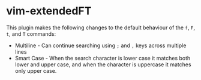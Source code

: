 vim-extendedFT
================

This plugin makes the following changes to the default behaviour of the `f`, `F`, `t`, and `T` commands:
- Multiline - Can continue searching using `;` and `,` keys across multiple lines
- Smart Case - When the search character is lower case it matches both lower and upper case, and when the character is uppercase it matches only upper case.
